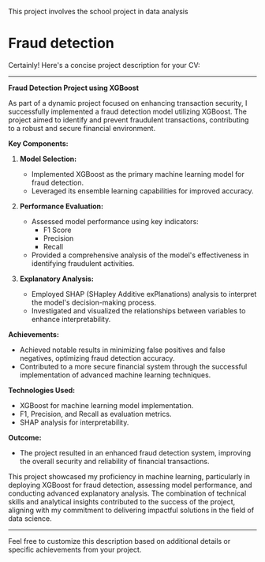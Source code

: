 This project involves the school project in data analysis
# Fraud detection
Certainly! Here's a concise project description for your CV:

---

**Fraud Detection Project using XGBoost**

As part of a dynamic project focused on enhancing transaction security, I successfully implemented a fraud detection model utilizing XGBoost. The project aimed to identify and prevent fraudulent transactions, contributing to a robust and secure financial environment.

**Key Components:**

1. **Model Selection:**
   - Implemented XGBoost as the primary machine learning model for fraud detection.
   - Leveraged its ensemble learning capabilities for improved accuracy.

2. **Performance Evaluation:**
   - Assessed model performance using key indicators:
     - F1 Score
     - Precision
     - Recall
   - Provided a comprehensive analysis of the model's effectiveness in identifying fraudulent activities.

3. **Explanatory Analysis:**
   - Employed SHAP (SHapley Additive exPlanations) analysis to interpret the model's decision-making process.
   - Investigated and visualized the relationships between variables to enhance interpretability.

**Achievements:**
   - Achieved notable results in minimizing false positives and false negatives, optimizing fraud detection accuracy.
   - Contributed to a more secure financial system through the successful implementation of advanced machine learning techniques.

**Technologies Used:**
   - XGBoost for machine learning model implementation.
   - F1, Precision, and Recall as evaluation metrics.
   - SHAP analysis for interpretability.

**Outcome:**
   - The project resulted in an enhanced fraud detection system, improving the overall security and reliability of financial transactions.

This project showcased my proficiency in machine learning, particularly in deploying XGBoost for fraud detection, assessing model performance, and conducting advanced explanatory analysis. The combination of technical skills and analytical insights contributed to the success of the project, aligning with my commitment to delivering impactful solutions in the field of data science.

---

Feel free to customize this description based on additional details or specific achievements from your project.
